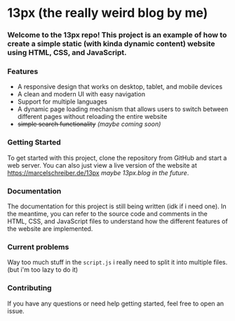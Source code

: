 # 13px (the really weird blog by me)
### Welcome to the 13px repo! This project is an example of how to create a simple static (with kinda dynamic content) website using HTML, CSS, and JavaScript.

### Features

* A responsive design that works on desktop, tablet, and mobile devices
* A clean and modern UI with easy navigation
* Support for multiple languages
* A dynamic page loading mechanism that allows users to switch between different pages without reloading the entire website
* ~~simple search functionality~~ _(maybe coming soon)_

### Getting Started

To get started with this project, clone the repository from GitHub and start a web server. You can also just view a live version of the website at <https://marcelschreiber.de/13px> _maybe 13px.blog in the future_.

### Documentation

The documentation for this project is still being written (idk if i need one). In the meantime, you can refer to the source code and comments in the HTML, CSS, and JavaScript files to understand how the different features of the website are implemented.

### Current problems
Way too much stuff in the `script.js` i really need to split it into multiple files. (but i'm too lazy to do it)

### Contributing

If you have any questions or need help getting started, feel free to open an issue.